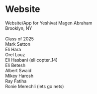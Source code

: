 # Website
Website/App for Yeshivat Magen Abraham<br>
Brooklyn, NY<br>
<br>
Class of 2025<br>
Mark Setton<br>
Eli Hara<br>
Orel Louz<br>
Eli Hasbani (eli copter_14)<br>
Eli Betesh<br>
Albert Swaid<br>
Mikey Harosh<br>
Ray Fatiha<br>
Ronie Merechli (lets go nets)<br>
<br>
